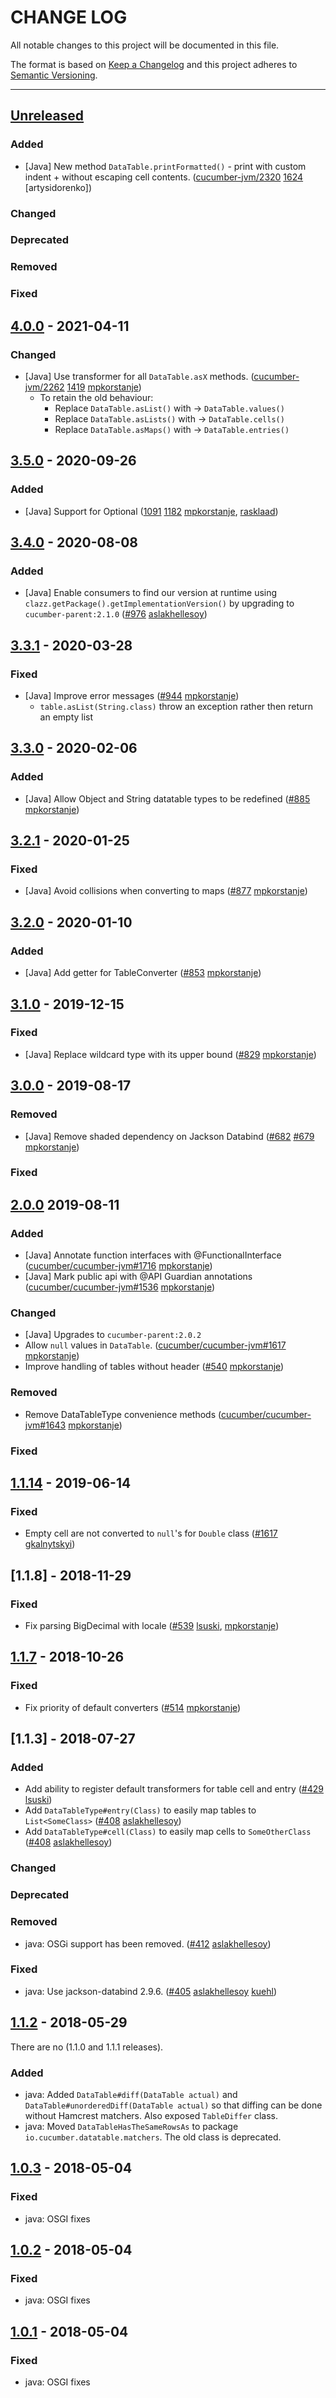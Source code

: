 # CHANGE LOG
All notable changes to this project will be documented in this file.

The format is based on [Keep a Changelog](http://keepachangelog.com/)
and this project adheres to [Semantic Versioning](http://semver.org/).

----
## [Unreleased]

### Added
* [Java] New method `DataTable.printFormatted()` - print with custom indent + without escaping cell contents.
    ([cucumber-jvm/2320](https://github.com/cucumber/cucumber-jvm/issues/2320)
    [1624](https://github.com/cucumber/cucumber/pull/1624)
      [artysidorenko])

### Changed

### Deprecated

### Removed

### Fixed

## [4.0.0] - 2021-04-11

### Changed
 * [Java] Use transformer for all `DataTable.asX` methods.
    ([cucumber-jvm/2262](https://github.com/cucumber/cucumber-jvm/issues/2262)
    [1419](https://github.com/cucumber/cucumber/pull/1419)
      [mpkorstanje])
    - To retain the old behaviour:
      - Replace `DataTable.asList()` with -> `DataTable.values()`
      - Replace `DataTable.asLists()` with -> `DataTable.cells()`
      - Replace `DataTable.asMaps()` with -> `DataTable.entries()`

## [3.5.0] - 2020-09-26

### Added
 * [Java] Support for Optional<T>
    ([1091](https://github.com/cucumber/cucumber/pull/1091)
    [1182](https://github.com/cucumber/cucumber/pull/1182)
      [mpkorstanje], [rasklaad])

## [3.4.0] - 2020-08-08

### Added

* [Java] Enable consumers to find our version at runtime using `clazz.getPackage().getImplementationVersion()` by upgrading to `cucumber-parent:2.1.0`
  ([#976](https://github.com/cucumber/cucumber/pull/976)
   [aslakhellesoy])

## [3.3.1] - 2020-03-28

### Fixed
 * [Java] Improve error messages
    ([#944](https://github.com/cucumber/cucumber/pull/944)
      [mpkorstanje])
      - `table.asList(String.class)` throw an exception rather then return an empty list

## [3.3.0] - 2020-02-06

### Added
 * [Java] Allow Object and String datatable types to be redefined
    ([#885](https://github.com/cucumber/cucumber/pull/885)
     [mpkorstanje])

## [3.2.1] - 2020-01-25

### Fixed
 * [Java] Avoid collisions when converting to maps
     ([#877](https://github.com/cucumber/cucumber/pull/877)
     [mpkorstanje])

## [3.2.0] - 2020-01-10

### Added
 * [Java] Add getter for TableConverter
     ([#853](https://github.com/cucumber/cucumber/pull/853)
     [mpkorstanje])

## [3.1.0] - 2019-12-15

### Fixed
 * [Java] Replace wildcard type with its upper bound
    ([#829](https://github.com/cucumber/cucumber/pull/829)
    [mpkorstanje])

## [3.0.0] - 2019-08-17

### Removed
 * [Java] Remove shaded dependency on Jackson Databind
    ([#682](https://github.com/cucumber/cucumber/pull/682)
    [#679](https://github.com/cucumber/cucumber/issues/679)
    [mpkorstanje])
### Fixed

## [2.0.0] 2019-08-11

### Added
* [Java] Annotate function interfaces with @FunctionalInterface
    ([cucumber/cucumber-jvm#1716](https://github.com/cucumber/cucumber-jvm/issues/1716)
    [mpkorstanje])
* [Java] Mark public api with @API Guardian annotations
    ([cucumber/cucumber-jvm#1536](https://github.com/cucumber/cucumber-jvm/issues/1536)
    [mpkorstanje])        

### Changed
 * [Java] Upgrades to `cucumber-parent:2.0.2`
 * Allow `null` values in `DataTable`.
     ([cucumber/cucumber-jvm#1617](https://github.com/cucumber/cucumber-jvm/issues/1617)
     [mpkorstanje])        
 * Improve handling of tables without header ([#540](https://github.com/cucumber/cucumber/pull/540) [mpkorstanje])

### Removed
 * Remove DataTableType convenience methods
     ([cucumber/cucumber-jvm#1643](https://github.com/cucumber/cucumber-jvm/issues/1643)
     [mpkorstanje])    

### Fixed

## [1.1.14] - 2019-06-14

### Fixed
 *  Empty cell are not converted to `null`'s for `Double` class
        ([#1617](https://github.com/cucumber/cucumber-jvm/issues/1617) [gkalnytskyi])

## [1.1.8] - 2018-11-29

### Fixed
* Fix parsing BigDecimal with locale ([#539](https://github.com/cucumber/cucumber/pull/539) [lsuski], [mpkorstanje])

## [1.1.7] - 2018-10-26

### Fixed
* Fix priority of default converters
  ([#514](https://github.com/cucumber/cucumber/pull/514)
   [mpkorstanje])

## [1.1.3] - 2018-07-27

### Added
* Add ability to register default transformers for table cell and entry
  ([#429](https://github.com/cucumber/cucumber/pull/429)
   [lsuski])
* Add `DataTableType#entry(Class)` to easily map tables to `List<SomeClass>`
  ([#408](https://github.com/cucumber/cucumber/pull/408)
   [aslakhellesoy])
* Add `DataTableType#cell(Class)` to easily map cells to `SomeOtherClass`
  ([#408](https://github.com/cucumber/cucumber/pull/408)
   [aslakhellesoy])

### Changed

### Deprecated

### Removed
* java: OSGi support has been removed.
  ([#412](https://github.com/cucumber/cucumber/issues/412)
   [aslakhellesoy])

### Fixed

* java: Use jackson-databind 2.9.6.
  ([#405](https://github.com/cucumber/cucumber/issues/405)
   [aslakhellesoy]
   [kuehl])

## [1.1.2] - 2018-05-29

There are no (1.1.0 and 1.1.1 releases).

### Added

* java: Added `DataTable#diff(DataTable actual)` and `DataTable#unorderedDiff(DataTable actual)`
  so that diffing can be done without Hamcrest matchers. Also exposed `TableDiffer` class.
* java: Moved `DataTableHasTheSameRowsAs` to package `io.cucumber.datatable.matchers`. The old class is
  deprecated.

## [1.0.3] - 2018-05-04

### Fixed

* java: OSGI fixes

## [1.0.2] - 2018-05-04

### Fixed

* java: OSGI fixes

## [1.0.1] - 2018-05-04

### Fixed

* java: OSGI fixes

<!-- Releases -->
[Unreleased]: https://github.com/cucumber/cucumber/compare/datatable/v4.0.0...main
[4.0.0]:      https://github.com/cucumber/cucumber/compare/datatable/v3.5.0...datatable/v4.0.0
[3.5.0]:      https://github.com/cucumber/cucumber/compare/datatable/v3.4.0...datatable/v3.5.0
[3.4.0]:      https://github.com/cucumber/cucumber/compare/datatable/v3.3.1...datatable/v3.4.0
[3.3.1]:      https://github.com/cucumber/cucumber/compare/datatable/v3.3.0...datatable/v3.3.1
[3.3.0]:      https://github.com/cucumber/cucumber/compare/datatable/v3.2.1...datatable/v3.3.0
[3.2.1]:      https://github.com/cucumber/cucumber/compare/datatable/v3.2.0...datatable/v3.2.1
[3.2.0]:      https://github.com/cucumber/cucumber/compare/datatable/v3.1.0...datatable/v3.2.0
[3.1.0]:      https://github.com/cucumber/cucumber/compare/datatable/v3.0.0...datatable/v3.1.0
[3.0.0]:      https://github.com/cucumber/cucumber/compare/datatable/v2.0.0...datatable/v3.0.0
[2.0.0]:      https://github.com/cucumber/cucumber/compare/datatable/v1.1.14...datatable/v2.0.0
[1.1.14]:     https://github.com/cucumber/cucumber/compare/datatable-v1.1.7...datatable/v1.1.14
[1.1.7]:      https://github.com/cucumber/cucumber/compare/datatable-v1.1.2...datatable-v1.1.7
[1.1.2]:      https://github.com/cucumber/cucumber/compare/datatable-v1.0.3...datatable-v1.1.2
[1.0.3]:      https://github.com/cucumber/cucumber/compare/datatable-v1.0.2...datatable-v1.0.3
[1.0.2]:      https://github.com/cucumber/cucumber/compare/datatable-v1.0.1...datatable-v1.0.2
[1.0.1]:      https://github.com/cucumber/cucumber/compare/datatable-v1.0.0...datatable-v1.0.1
[1.0.0]:      https://github.com/cucumber/cucumber/releases/tag/datatable-v1.0.0

<!-- Contributors in alphabetical order -->
[aslakhellesoy]:    https://github.com/aslakhellesoy
[gkalnytskyi]:      https://github.com/gkalnytskyi
[kuehl]:            https://github.com/kuehl
[lsuski]:           https://github.com/lsuski
[mpkorstanje]:      https://github.com/mpkorstanje
[rasklaad]:         https://github.com/rasklaad

